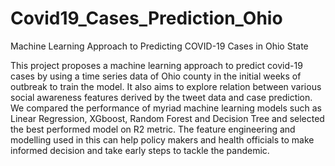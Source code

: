 # Covid19_Cases_Prediction_Ohio
Machine Learning Approach to Predicting COVID-19 Cases in Ohio State


This project proposes a machine learning approach to predict covid-19 cases by using a time series data of Ohio county in the initial weeks of outbreak to train the model. It also aims to explore relation between various social awareness features derived by the tweet data and case prediction. We compared the performance of myriad machine learning models such as Linear Regression, XGboost, Random Forest and Decision Tree and selected the best performed model on R2 metric. The feature engineering and modelling used in this can help policy makers and health officials to make informed decision and take early steps to tackle the pandemic.
